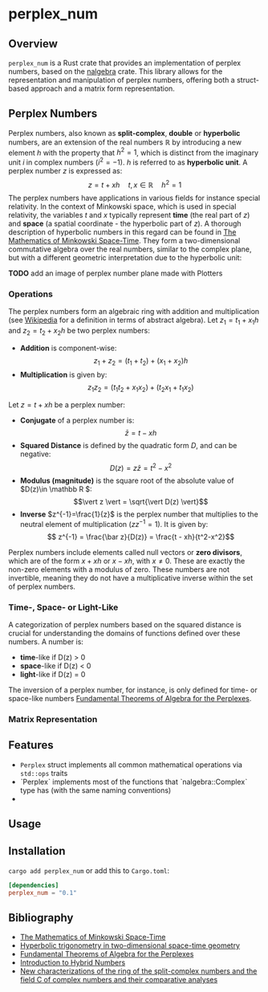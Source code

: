 # perplex_num
## Overview
`perplex_num` is a Rust crate that provides an implementation of perplex numbers, based on the [nalgebra](https://docs.rs/nalgebra/latest/nalgebra/) crate. This library allows for the representation and manipulation of perplex numbers, offering both a struct-based approach and a matrix form representation.

## Perplex Numbers
Perplex numbers, also known as **split-complex**, **double** or **hyperbolic** numbers, are an extension of the real numbers $\mathbb R$ by introducing a new element $h$ with the property that $h^2=1$, which is distinct from the imaginary unit $i$ in complex numbers ($i^2=-1$). $h$ is referred to as **hyperbolic unit**. A perplex number $z$ is expressed as:
$$z=t + x h \quad t,x \in \mathbb R \quad h^2=1$$
The perplex numbers have applications in various fields for instance special relativity. In the context of Minkowski space, which is used in special relativity, the variables $t$ and $x$ typically represent **time** (the real part of $z$) and **space** (a spatial coordinate - the hyperbolic part of $z$). A thorough description of hyperbolic numbers in this regard can be found in [The Mathematics of Minkowski Space-Time](https://doi.org/10.1007/978-3-7643-8614-6). They form a two-dimensional commutative algebra over the real numbers, similar to the complex plane, but with a different geometric interpretation due to the hyperbolic unit: 

**TODO** add an image of perplex number plane made with Plotters

### Operations
The perplex numbers form an algebraic ring with addition and multiplication (see [Wikipedia](https://wikipedia.org/wiki/Split-complex_number) for a definition in terms of abstract algebra). Let $z_1=t_1+x_1h$ and $z_2=t_2+x_2h$ be two perplex numbers:

- **Addition** is component-wise: $$z_1+z_2 = (t_1+t_2) + (x_1+x_2)h$$
- **Multiplication** is given by: $$z_1 z_2 = (t_1t_2 + x_1x_2 ) + (t_2x_1 + t_1x_2)$$

Let $z=t+xh$ be a perplex number:
- **Conjugate** of a perplex number is: $$\bar z = t - xh$$
- **Squared Distance** is defined by the quadratic form $D$, and can be negative: $$D(z)=z\bar z = t^2-x^2$$
- **Modulus (magnitude)** is the square root of the absolute value of $D(z)\in \mathbb R $: $$\vert z \vert = \sqrt{\vert D(z) \vert}$$
- **Inverse** $z^{-1}=\frac{1}{z}$ is the perplex number that multiplies to the neutral element of multiplication ($zz^{-1}=1$). It is given by: $$ z^{-1} =  \frac{\bar z}{D(z)} = \frac{t - xh}{t^2-x^2}$$

Perplex numbers include elements called null vectors or **zero divisors**, which are of the form $x+xh$ or $x-xh$, with $x\not=0$. These are exactly the non-zero elements with a modulus of zero. These numbers are not invertible, meaning they do not have a multiplicative inverse within the set of perplex numbers.

### Time-, Space- or Light-Like
A categorization of perplex numbers based on the squared distance is crucial for understanding the domains of functions defined over these numbers. A number is:
- **time**-like if D(z) > 0
- **space**-like if D(z) < 0
- **light**-like if D(z) = 0

The inversion of a perplex number, for instance, is only defined for time- or space-like numbers [Fundamental Theorems of Algebra for the Perplexes](https://doi.org/10.4169/074683409X475643).

### Matrix Representation


## Features
- `Perplex` struct implements all common mathematical operations via `std::ops` traits
- ˋPerplexˋ implements most of the functions that ˋnalgebra::Complexˋ type has (with the same naming conventions)
-  

## Usage

## Installation
`cargo add perplex_num` or add this to `Cargo.toml`:

```toml
[dependencies]
perplex_num = "0.1"
```

## Bibliography
- [The Mathematics of Minkowski Space-Time](https://doi.org/10.1007/978-3-7643-8614-6)
- [Hyperbolic trigonometry in two-dimensional space-time geometry](https://doi.org/10.1393/ncb/i2003-10012-9)
- [Fundamental Theorems of Algebra for the Perplexes](https://doi.org/10.4169/074683409X475643)
- [Introduction to Hybrid Numbers](https://doi.org/10.1007/s00006-018-0833-3)
- [New characterizations of the ring of the split-complex numbers and the field C of complex numbers and their comparative analyses](https://doi.org/10.48550/arXiv.2305.04586)
